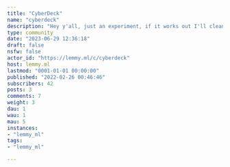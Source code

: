 ```yaml
---
title: "CyberDeck" 
name: "cyberdeck"
description: "Hey y'all, just an experiment, if it works out I'll clean it up and run it"
type: community
date: "2023-06-29 12:36:18"
draft: false
nsfw: false
actor_id: "https://lemmy.ml/c/cyberdeck"
host: lemmy.ml
lastmod: "0001-01-01 00:00:00"
published: "2022-02-26 00:46:46"
subscribers: 42
posts: 3
comments: 7
weight: 3
dau: 1
wau: 1
mau: 5
instances:
- "lemmy_ml"
tags: 
- "lemmy_ml"

---
```

